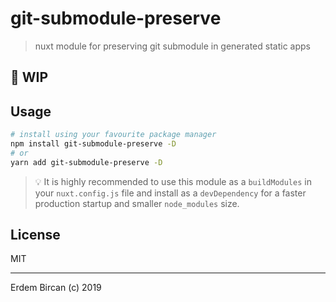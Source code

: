 # git-submodule-preserve

> nuxt module for preserving git submodule in generated static apps

## 👷 WIP

## Usage

```bash
# install using your favourite package manager
npm install git-submodule-preserve -D
# or
yarn add git-submodule-preserve -D
```

> 💡 It is highly recommended to use this module as a `buildModules` in your `nuxt.config.js` file and install as a `devDependency` for a faster production startup and smaller `node_modules` size.

## License

MIT

---

Erdem Bircan (c) 2019
